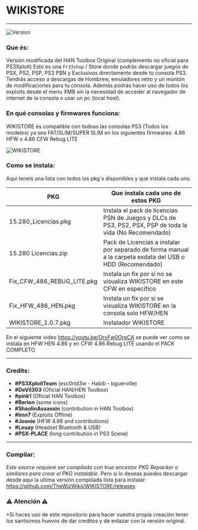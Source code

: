 # WIKISTORE 
---
![Version](https://img.shields.io/badge/Version-1.0.7-brightgreen.svg)

### Que és:

Versión modificada del HAN Toolbox Original (complemento no oficial para PS3Xploit)
Esto es una `Fr33shop` / Store donde podrás descargar juegos de PSX, PS2, PSP, PS3 P$N y Exclusivos directamente desde tu consola PS3. Tendrás acceso a descargas de Hombrew, emuladores retro y un montón de modificaciones para tu consola. Además podrás hacer uso de todos los exploits desde el menu XMB sin la necesidad de acceder al navegador de internet de la consola o usar un pc (local host).

### En qué consolas y firmwares funciona:

WIKISTORE és compatible con todoas las consolas PS3 (Todos los modelos) ya sea FAT/SLIM/SUPER SLIM en los
siguientes firmwares: 4.86 HFW o 4.86 CFW Rebug LITE

![WIKISTORE](https://i.imgur.com/B5a1gfp.png)

### Como se instala:


Aqui teneis una lista con todos los pkg´s disponibles y que instala cada uno.


| PKG | Que instala cada uno de estos PKG |
| ------ | ------ |
| 15.280_Licencias.pkg | Instala el pack de licencias PSN de Juegos y DLCs de PS3, PS2, PSX, PSP de toda la vida (No Recomendado) |
| 15.280 Licencias.zip | Pack de Licencias a instalar por separado de forma manual a la carpeta exdata del USB o HDD (Recomendado) |
| Fix_CFW_486_REBUG_LITE.pkg | Instala un fix por si no se visualiza WIKISTORE en este CFW en especifico |
| Fix_HFW_486_HEN.pkg | Instala un fix por si se visualiza WIKISTORE en la consola solo HFW/HEN |
| WIKISTORE_1.0.7.pkg | Instalador WIKISTORE |


En el siguiente video https://youtu.be/OrvFw0OrgCA se puede ver como se instala en HFW HEN 4.86 y en CFW 4.86 Rebug LITE usando el PACK COMPLETO

---

### Credits:

- **#PS3XploitTeam** (esc0rtd3w - Habib - bguerville)
- **#DeVil303** (Oficial HAN/HEN Toolbox)
- **#pink1** (Oficial HAN Toolbox)
- **#Berion** (some icons)
- **#ShaolinAssassin** (contribution in HAN Toolbox)
- **#lmn7** (Exploits Offline)
- **#Joonie** (HFW 4.86 and contributions)
- **#Louay** (Headset Bluetooth & USB)
- **#PSX-PLACE** (long contribution in PS3 Scene)

---

### Compilar:

*Este source requiere ser compilado con true ancestor PKG Repacker o similares para crear el PKG instalable*. Pero si lo deseas puedes descargar desde aqui la ultima versión complilada lista para instalar: https://github.com/TheWizWikii/WIKISTORE/releases

### ⚠️ Atención ⚠️

*Si haces uso de este repositorio para hacer vuestra propia creación tener los santisimos huevos de dar creditos y de enlazar con la versión original.



